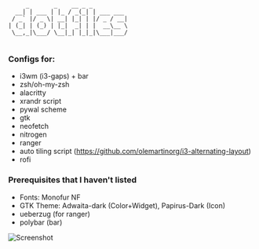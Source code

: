 ```
     _       _    __ _ _
  __| | ___ | |_ / _(_| | ___ ___
 / _` |/ _ \| __| |_| | |/ _ / __|
| (_| | (_) | |_|  _| | |  __\__ \
 \__,_|\___/ \__|_| |_|_|\___|___/
 
 ```
 ### Configs for:
 - i3wm (i3-gaps) + bar
 - zsh/oh-my-zsh
 - alacritty
 - xrandr script
 - pywal scheme
 - gtk
 - neofetch
 - nitrogen
 - ranger
 - auto tiling script (https://github.com/olemartinorg/i3-alternating-layout)
 - rofi
 
 ### Prerequisites that I haven't listed
 - Fonts: Monofur NF
 - GTK Theme: Adwaita-dark (Color+Widget), Papirus-Dark (Icon)
 - ueberzug (for ranger)
 - polybar (bar)
 
 
 ![Screenshot](https://cdn.discordapp.com/attachments/1023735976683638784/1044891328674287656/image.png)
